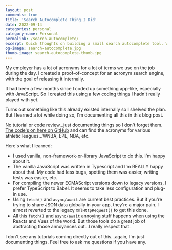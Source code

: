 ```yaml
---
layout: post
comments: true
title: 'Search Autocomplete Thing I Did'
date: 2022-09-14
categories: personal
category-name: Personal
permalink: /search-autocomplete/
excerpt: Quick thoughts on building a small search autocomplete tool. What I learned, what I liked and what I didn't like.
og-image: search-autocomplete.jpg
thumb-image: search-autocomplete-thumb.jpg
---
```


My employer has a lot of acronyms for a lot of terms we use on the job during the day. I created a proof-of-concept for an acronym search engine, with the goal of releasing it internally.

It had been a few months since I coded up something app-like, especially with JavaScript. So I created this using a few coding things I hadn't really played with yet.

Turns out something like this already existed internally so I shelved the plan. But I learned a lot while doing so, I'm documenting all this in this blog post.

No tutorial or code review...just documenting things so I don't forget them. <a href="https://github.com/kaidez/search-autocomplete">The code's on here on GitHub</a> and can find the acronyms for various athletic leagues...WNBA, EPL, NBA, etc.

Here's what I learned:

<ul>
<li class="post__list-item">I used vanilla, non-framework-or-library JavaScript to do this. I'm happy about it.</li>
<li class="post__list-item">The vanilla JavaScript was written in Typescript and I'm REALLY happy about that. My code had less bugs, spotting them was easier, writing tests was easier, etc.</li>
<li class="post__list-item">For compiling the newer ECMAScript versions down to legacy versions, I prefer TypeScript to Babel.  It seems to take less configuration and plug-in use.</li>
<li class="post__list-item">Using <code>fetch()</code> and <code>async/await</code> are current best practices. But if you're trying to share JSON data globally in your app, they're a major pain.  I almost reverted to the legacy <code>XmlHttpRequest()</code> to get this done.</li>
<li class="post__list-item">All this <code>fetch()</code> and <code>async/await</code> annoying stuff happens when using the Reacts and Vues of the world. But those tools do a great job of abstracting those annoyances out...I really respect that.</li>
</ul>

I don't see any tutorials coming directly out of this...again, I'm just documenting things. Feel free to ask me questions if you have any.
